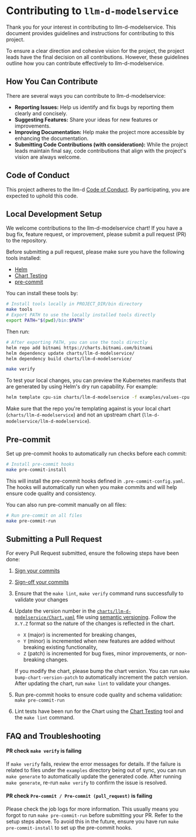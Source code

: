 # Contributing to `llm-d-modelservice`

Thank you for your interest in contributing to llm-d-modelservice. This document provides guidelines and instructions for contributing to this project.

To ensure a clear direction and cohesive vision for the project, the project leads have the final decision on all contributions. However, these guidelines outline how you can contribute effectively to llm-d-modelservice.

## How You Can Contribute

There are several ways you can contribute to llm-d-modelservice:

* **Reporting Issues:** Help us identify and fix bugs by reporting them clearly and concisely.
* **Suggesting Features:** Share your ideas for new features or improvements.
* **Improving Documentation:** Help make the project more accessible by enhancing the documentation.
* **Submitting Code Contributions (with consideration):** While the project leads maintain final say, code contributions that align with the project's vision are always welcome.

## Code of Conduct

This project adheres to the llm-d [Code of Conduct](https://github.com/llm-d/llm-d/blob/main/CODE_OF_CONDUCT.md). By participating, you are expected to uphold this code.

## Local Development Setup

We welcome contributions to the llm-d-modelservice chart! If you have a bug fix, feature request, or improvement, please submit a pull request (PR) to the repository.

Before submitting a pull request, please make sure you have the following tools installed:

- [Helm](https://helm.sh/)
- [Chart Testing](https://github.com/helm/chart-testing)
- [pre-commit](https://pre-commit.com/)
<!-- TODO: Once supported, also install:
- [Helm docs](https://github.com/norwoodj/helm-docs) -->

You can install these tools by:

```bash
# Install tools locally in PROJECT_DIR/bin directory
make tools
# Export PATH to use the locally installed tools directly
export PATH="$(pwd)/bin:$PATH"
```

Then run:

```bash
# After exporting PATH, you can use the tools directly
helm repo add bitnami https://charts.bitnami.com/bitnami
helm dependency update charts/llm-d-modelservice/
helm dependency build charts/llm-d-modelservice/

make verify
```

To test your local changes, you can preview the Kubernetes manifests that are generated by using Helm's dry run capability. For example:

```bash
helm template cpu-sim charts/llm-d-modelservice -f examples/values-cpu.yaml
```

Make sure that the repo you're templating against is your local chart (`charts/llm-d-modelservice`) and not an upstream chart (`llm-d-modelservice/llm-d-modelservice`).

## Pre-commit

Set up pre-commit hooks to automatically run checks before each commit:

```bash
# Install pre-commit hooks
make pre-commit-install
```

This will install the pre-commit hooks defined in `.pre-commit-config.yaml`. The hooks will automatically run when you make commits and will help ensure code quality and consistency.

You can also run pre-commit manually on all files:

```bash
# Run pre-commit on all files
make pre-commit-run
```

## Submitting a Pull Request

For every Pull Request submitted, ensure the following steps have been done:

1. [Sign your commits](https://docs.github.com/en/authentication/managing-commit-signature-verification/signing-commits)
2. [Sign-off your commits](https://git-scm.com/docs/git-commit#Documentation/git-commit.txt-code--signoffcode)
3. Ensure that the `make lint`, `make verify` command runs successfully to validate your changes
4. Update the version number in the [`charts/llm-d-modelservice/Chart.yaml`](charts/llm-d-modelservice/Chart.yaml) file using
   [semantic versioning](https://semver.org/). Follow the `X.Y.Z` format so the nature of the changes is reflected in the
   chart.
   - `X` (major) is incremented for breaking changes,
   - `Y` (minor) is incremented when new features are added without breaking existing functionality,
   - `Z` (patch) is incremented for bug fixes, minor improvements, or non-breaking changes.

   If you modify the chart, please bump the chart version. You can run `make bump-chart-version-patch` to automatically increment the patch version. After updating the chart, run `make lint` to validate your changes.
5. Run pre-commit hooks to ensure code quality and schema validation: `make pre-commit-run`
6. Lint tests have been run for the Chart using the [Chart Testing](https://github.com/helm/chart-testing) tool and the `make lint` command.
<!-- TODO after the helm-docs supported: 7. Make sure that [helm-docs](https://github.com/norwoodj/helm-docs) has been run to generate/update the `README.md` documentation. To preview the content, use `helm-docs --dry-run`. -->

## FAQ and Troubleshooting

#### PR check `make verify` is failing

If `make verify` fails, review the error messages for details. If the failure is related to files under the `examples` directory being out of sync, you can run `make generate` to automatically update the generated code. After running `make generate`, re-run `make verify` to confirm the issue is resolved.

#### PR check `Pre-commit / Pre-commit (pull_request)` is failing

Please check the job logs for more information. This usually means you forgot to run `make pre-commit-run` before submitting your PR. Refer to the setup steps above. To avoid this in the future, ensure you have run `make pre-commit-install` to set up the pre-commit hooks.
